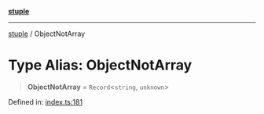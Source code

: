 [**stuple**](../README.md)

***

[stuple](../globals.md) / ObjectNotArray

# Type Alias: ObjectNotArray

> **ObjectNotArray** = `Record`\<`string`, `unknown`\>

Defined in: [index.ts:181](https://github.com/700software/stuple/blob/16d3a88d65a5c689946e059424116e5180fb7aa3/index.ts#L181)
